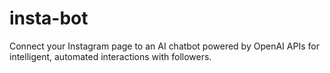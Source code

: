 # insta-bot
Connect your Instagram page to an AI chatbot powered by OpenAI APIs for intelligent, automated interactions with followers.
